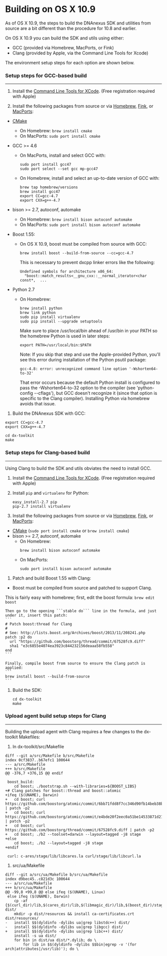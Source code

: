 Building on OS X 10.9
=====================

As of OS X 10.9, the steps to build the DNAnexus SDK and utilities from source are a bit different than the procedure for 10.8 and earlier.

On OS X 10.9 you can build the SDK and utils using either:

* GCC (provided via Homebrew, MacPorts, or Fink)
* Clang (provided by Apple, via the Command Line Tools for Xcode)

The environment setup steps for each option are shown below.

### Setup steps for GCC-based build
-----------------------------------

1. Install the [Command Line Tools for XCode](https://developer.apple.com/downloads/). (Free registration required with Apple)

1. Install the following packages from source or via [Homebrew](http://mxcl.github.com/homebrew/), [Fink](http://www.finkproject.org/), or [MacPorts](http://www.macports.org/):

  * [CMake](http://www.cmake.org/cmake/resources/software.html)
      * On Homebrew: ```brew install cmake```
      * On MacPorts: ```sudo port install cmake```
  * GCC >= 4.6
      * On MacPorts, install and select GCC with:

        ```
        sudo port install gcc47
        sudo port select --set gcc mp-gcc47
        ```

    * On Homebrew, install and select an up-to-date version of GCC with:

        ```
        brew tap homebrew/versions
        brew install gcc47
        export CC=gcc-4.7
        export CXX=g++-4.7
        ```
  * bison >= 2.7, autoconf, automake
    * On Homebrew: `brew install bison autoconf automake`
    * On MacPorts: `sudo port install bison autoconf automake`

  * Boost 1.55:
    * On OS X 10.9, boost must be compiled from source with GCC:

      ```brew install boost --build-from-source --cc=gcc-4.7```

      This is necessary to prevent dxcpp linker errors like the following:

      ```
      Undefined symbols for architecture x86_64:
        "boost::match_results<__gnu_cxx::__normal_iterator<char const*,  ...
      ```

  * Python 2.7
    * On Homebrew:

      ```
      brew install python
      brew link python
      sudo pip install virtualenv
      sudo pip install --upgrade setuptools
      ```
      
      Make sure to place /usr/local/bin ahead of /usr/bin in your PATH so the homebrew Python is used in later steps:
      ```
      export PATH=/usr/local/bin:$PATH
      ```

      Note: If you skip that step and use the Apple-provided Python, you'll see this error during installation of the Python psutil package:

      ```
      gcc-4.8: error: unrecognized command line option '-Wshorten64-to-32'
      ```

      That error occurs because the default Python install is configured to pass the -Wshorten64-to-32 option to the compiler (see 'python-config --cflags'), but GCC doesn't recognize it (since that option is specific to the Clang compiler). Installing Python via homebrew avoids that issue.

1. Build the DNAnexus SDK with GCC:

  ```
  export CC=gcc-4.7
  export CXX=g++-4.7

  cd dx-toolkit
  make
  ```


### Setup steps for Clang-based build
-------------------------------------

Using Clang to build the SDK and utils obviates the need to install GCC.

1. Install the [Command Line Tools for XCode](https://developer.apple.com/downloads/). (Free registration required with Apple)

1. Install `pip` and `virtualenv` for Python:

    ```
    easy_install-2.7 pip
    pip-2.7 install virtualenv
    ```

1. Install the following packages from source or via [Homebrew](http://mxcl.github.com/homebrew/), [Fink](http://www.finkproject.org/), or [MacPorts](http://www.macports.org/):

  * [CMake](http://www.cmake.org/cmake/resources/software.html) (```sudo port install cmake``` or ```brew install cmake```)
  * bison >= 2.7, autoconf, automake
    * On Homebrew:
      ```
      brew install bison autoconf automake
      ```
    * On MacPorts:
      ```
      sudo port install bison autoconf automake
      ```

1. Patch and build Boost 1.55 with Clang:
  * Boost must be compiled from source and patched to support Clang.

  This is fairly easy with homebrew; first, edit the boost formula:
    ```
    brew edit boost
    ```

    Then go to the opening ```stable do``` line in the formula, and just under it, insert this patch:
    ```
    # Patch boost:thread for Clang
    #
    # See: http://lists.boost.org/Archives/boost/2013/11/208241.php
    patch :p2 do
      url "https://github.com/boostorg/thread/commit/67528fc9.diff"
      sha1 "e3c6855e4074ea3923c844232156deaaa58fb558"
    end
    ```

    Finally, compile boost from source to ensure the Clang patch is applied:
    ```
    brew install boost --build-from-source
    ```

1. Build the SDK:
    ```
    cd dx-toolkit
    make
    ```

### Upload agent build setup steps for Clang
--------------------------------------

Building the upload agent with Clang requires a few changes to the dx-toolkit Makefiles:

1. In dx-toolkit/src/Makefile

```
diff --git a/src/Makefile b/src/Makefile
index 0cf3837..b67efc1 100644
--- a/src/Makefile
+++ b/src/Makefile
@@ -376,7 +376,15 @@ endif

 boost_build:
 	cd boost; ./bootstrap.sh --with-libraries=${BOOST_LIBS}
+# Clang patches for boost::thread and boost::atomic
+ifeq ($(UNAME), Darwin)
+	cd boost; curl https://github.com/boostorg/atomic/commit/6bb71fdd8f7cc346d90fb14beb38b7297fc1ffd9.diff | patch -p2
+	cd boost; curl https://github.com/boostorg/atomic/commit/e4bde20f2eec0a51be14533871d2123bd2ab9cf3.diff | patch -p2
+	cd boost; curl https://github.com/boostorg/thread/commit/67528fc9.diff | patch -p2
+	cd boost; ./b2 --toolset=darwin --layout=tagged -j8 stage
+else
 	cd boost; ./b2 --layout=tagged -j8 stage
+endif

 curl: c-ares/stage/lib/libcares.la curl/stage/lib/libcurl.la
```

1. src/ua/Makefile

```
diff --git a/src/ua/Makefile b/src/ua/Makefile
index d9bec45..c821d3c 100644
--- a/src/ua/Makefile
+++ b/src/ua/Makefile
@@ -99,8 +99,8 @@ else ifeq ($(UNAME), Linux)
 else ifeq ($(UNAME), Darwin)
 	cp -af {$(curl_dir)/lib,$(cares_dir)/lib,$(libmagic_dir)/lib,$(boost_dir)/stage/lib,$(openssl_dir)}/*.dylib dist/
 	mkdir -p dist/resources && install ca-certificates.crt dist/resources/
-	install $$(dyldinfo -dylibs ua|grep libstdc++) dist/
-	install $$(dyldinfo -dylibs ua|grep libgcc) dist/
+	install $$(dyldinfo -dylibs ua|grep libc++) dist/
 	install -s ua dist/
 	for bin in dist/ua dist/*.dylib; do \
 	    for lib in $$(dyldinfo -dylibs $$bin|egrep -v '(for arch|attributes|/usr/lib)'); do \
```

